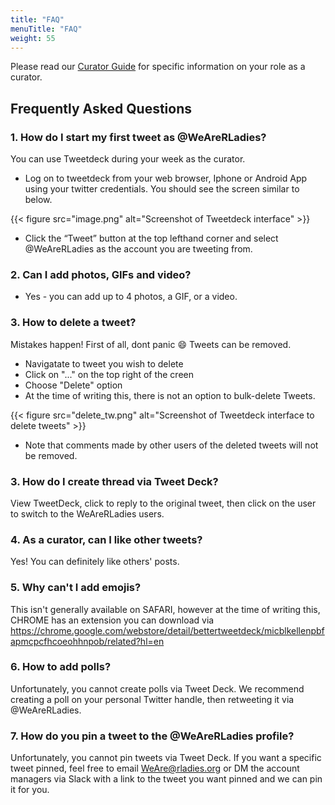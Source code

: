 ```yaml
---
title: "FAQ"
menuTitle: "FAQ"
weight: 55
---
```


Please read our [Curator Guide](/rocur/guide) for specific information on your role as a curator.  


## Frequently Asked Questions   

### 1. How do I start my first tweet as @WeAreRLadies?
You can use Tweetdeck during your week as the curator. 
* Log on to tweetdeck from your web browser, Iphone or Android App using your twitter credentials. You should see the screen similar to below.


{{< figure src="image.png" alt="Screenshot of Tweetdeck interface" >}}

* Click the “Tweet” button at the top lefthand corner and select @WeAreRLadies as the account you are tweeting from.


### 2. Can I add photos, GIFs and video?

* Yes - you can add up to 4 photos, a GIF, or a video. 

### 3. How to delete a tweet?
Mistakes happen! First of all, dont panic :smile: Tweets can be removed.

* Navigatate to tweet you wish to delete
* Click on "..." on the top right of the creen
* Choose "Delete" option
* At the time of writing this, there is not an option to bulk-delete Tweets. 

{{< figure src="delete_tw.png" alt="Screenshot of Tweetdeck interface to delete tweets" >}}

* Note that comments made by other users of the deleted tweets will not be removed.

### 3. How do I create thread via Tweet Deck?
View TweetDeck,  click to reply to the original tweet, then click on the user to switch to the WeAreRLadies users. 

### 4. As a curator, can I like other tweets?
Yes! You can definitely like others' posts.

### 5. Why can't I add emojis?
This isn't generally available on SAFARI, however at the time of writing this, CHROME has an extension you can download via https://chrome.google.com/webstore/detail/bettertweetdeck/micblkellenpbfapmcpcfhcoeohhnpob/related?hl=en 

### 6. How to add polls? 
Unfortunately, you cannot create polls via Tweet Deck. We recommend creating a poll on your personal Twitter handle, then retweeting it via @WeAreRLadies.  

### 7. How do you pin a tweet to the @WeAreRLadies profile?  
Unfortunately, you cannot pin tweets via Tweet Deck. If you want a specific tweet pinned, feel free to email WeAre@rladies.org or DM the account managers via Slack with a link to the tweet you want pinned and we can pin it for you. 
